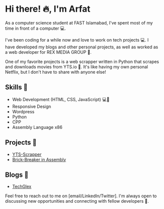 # Hi there! 🔥, I'm Arfat

As a computer science student at FAST Islamabad, I've spent most of my time in front of a computer 💻.

I've been coding for a while now and love to work on tech projects 💻. I have developed my blogs and other personal projects, as well as worked as a web developer for REX MEDIA GROUP 💼. 

One of my favorite projects is a web scrapper written in Python that scrapes and downloads movies from YTS.io 🎥. It's like having my own personal Netflix, but I don't have to share with anyone else!

## Skills 💪
- Web Development (HTML, CSS, JavaScript) 💻🎨
- Responsive Design 
- Wordpress
- Python
- CPP
- Assembly Language x86

## Projects 🚀
- [YTS-Scrapper](https://github.com/arfatkh/YTSDownloader)
- [Brick-Breaker in Assembly ](https://github.com/arfatkh/BrickBreakerAssembly)

## Blogs 📝
- [TechGlex](https://techglex.blogspot.com)


Feel free to reach out to me on [email/LinkedIn/Twitter]. I'm always open to discussing new opportunities and connecting with fellow developers 🤝.

